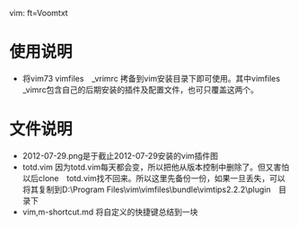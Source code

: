 vim: ft=Voomtxt
# 使用说明 
* 将vim73 vimfiles　_vrimrc 拷备到vim安装目录下即可使用。其中vimfiles _vimrc包含自己的后期安装的插件及配置文件，也可只覆盖这两个。

# 文件说明
* 2012-07-29.png是于截止2012-07-29安装的vim插件图
* totd.vim 因为totd.vim每天都会变，所以把他从版本控制中删除了。但又害怕以后clone　totd.vim找不回来。所以这里先备份一份，如果一旦丢失，可以将其复制到D:\Program Files\vim\vimfiles\bundle\vimtips2.2.2\plugin　目录下
* vim,m-shortcut.md 将自定义的快捷键总结到一块


